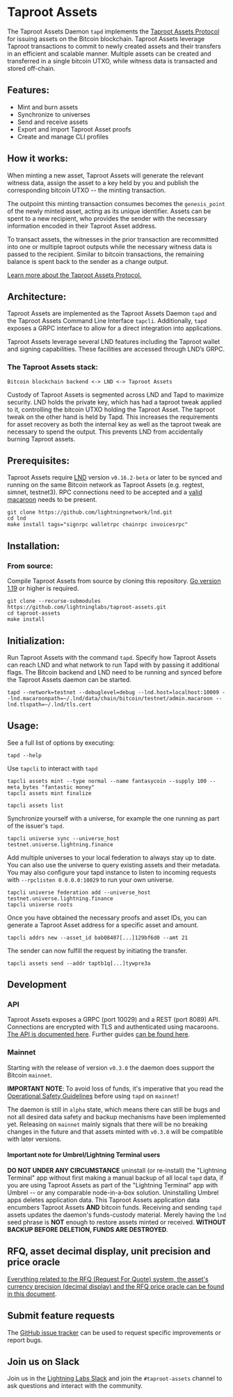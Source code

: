 # Taproot Assets

The Taproot Assets Daemon `tapd` implements the [Taproot Assets Protocol](https://github.com/Roasbeef/bips/blob/bip-tap/bip-tap.mediawiki) for issuing assets on the Bitcoin blockchain. Taproot Assets leverage Taproot transactions to commit to newly created assets and their transfers in an efficient and scalable manner. Multiple assets can be created and transferred in a single bitcoin UTXO, while witness data is transacted and stored off-chain.

## Features:

- Mint and burn assets
- Synchronize to universes
- Send and receive assets
- Export and import Taproot Asset proofs
- Create and manage CLI profiles

## How it works:

When minting a new asset, Taproot Assets will generate the relevant witness data, assign the asset to a key held by you and publish the corresponding bitcoin UTXO -- the minting transaction. 

The outpoint this minting transaction consumes becomes the `genesis_point` of the newly minted asset, acting as its unique identifier. Assets can be spent to a new recipient, who provides the sender with the necessary information encoded in their Taproot Asset address.

To transact assets, the witnesses in the prior transaction are recommitted into one or multiple taproot outputs while the necessary witness data is passed to the recipient. Similar to bitcoin transactions, the remaining balance is spent back to the sender as a change output.

[Learn more about the Taproot Assets Protocol.](https://docs.lightning.engineering/the-lightning-network/taproot-assets)

## Architecture:

Taproot Assets are implemented as the Taproot Assets Daemon `tapd` and the Taproot Assets Command Line Interface `tapcli`. Additionally, `tapd` exposes a GRPC interface to allow for a direct integration into applications.

Taproot Assets leverage several LND features including the Taproot wallet and signing capabilities. These facilities are accessed through LND’s GRPC.

### The Taproot Assets stack:

`Bitcoin blockchain backend <-> LND <-> Taproot Assets`

Custody of Taproot Assets is segmented across LND and Tapd to maximize security. LND holds the private key, which has had a taproot tweak applied to it, controlling the bitcoin UTXO holding the Taproot Asset. The taproot tweak on the other hand is held by Tapd. This increases the requirements for asset recovery as both the internal key as well as the taproot tweak are necessary to spend the output. This prevents LND from accidentally burning Taproot assets.

## Prerequisites:

Taproot Assets require [LND](https://github.com/lightningnetwork/lnd/) version `v0.16.2-beta` or later to be synced and running on the same Bitcoin network as Taproot Assets (e.g. regtest, simnet, testnet3). RPC connections need to be accepted and a [valid macaroon](https://docs.lightning.engineering/lightning-network-tools/lnd/macaroons) needs to be present.

```shell
git clone https://github.com/lightningnetwork/lnd.git
cd lnd 
make install tags="signrpc walletrpc chainrpc invoicesrpc"
```

## Installation:

### From source:

Compile Taproot Assets from source by cloning this repository. [Go version 1.19](https://go.dev/dl/) or higher is required.

```shell
git clone --recurse-submodules https://github.com/lightninglabs/taproot-assets.git
cd taproot-assets
make install
```

## Initialization:

Run Taproot Assets with the command `tapd`. Specify how Taproot Assets can reach LND and what network to run Tapd with by passing it additional flags. The Bitcoin backend and LND need to be running and synced before the Taproot Assets daemon can be started.


```shell
tapd --network=testnet --debuglevel=debug --lnd.host=localhost:10009 --lnd.macaroonpath=~/.lnd/data/chain/bitcoin/testnet/admin.macaroon --lnd.tlspath=~/.lnd/tls.cert
```

## Usage:

See a full list of options by executing:

```shell
tapd --help
```

Use `tapcli` to interact with `tapd`

```shell
tapcli assets mint --type normal --name fantasycoin --supply 100 --meta_bytes "fantastic money"
tapcli assets mint finalize
```

```shell
tapcli assets list
```

Synchronize yourself with a universe, for example the one running as part of the issuer's `tapd`.

```shell
tapcli universe sync --universe_host testnet.universe.lightning.finance
```

Add multiple universes to your local federation to always stay up to date. You can also use the universe to query existing assets and their metadata. You may also configure your tapd instance to listen to incoming requests with `--rpclisten 0.0.0.0:10029` to run your own universe.

```shell
tapcli universe federation add --universe_host testnet.universe.lightning.finance
tapcli universe roots
```

Once you have obtained the necessary proofs and asset IDs, you can generate a Taproot Asset address for a specific asset and amount.

```shell
tapcli addrs new --asset_id bab08407[...]129bf6d0 --amt 21
```

The sender can now fulfill the request by initiating the transfer.

```shell
tapcli assets send --addr taptb1q[...]tywpre3a
```
## Development

### API

Taproot Assets exposes a GRPC (port 10029) and a REST (port 8089) API. Connections are encrypted with TLS and authenticated using macaroons. [The API is documented here](https://lightning.engineering/api-docs/api/taproot-assets/). Further guides [can be found here](https://docs.lightning.engineering/lightning-network-tools/taproot-assets).

### Mainnet

Starting with the release of version `v0.3.0` the daemon does support the
Bitcoin `mainnet`.

**IMPORTANT NOTE**: To avoid loss of funds, it's imperative that you read the
[Operational Safety Guidelines](docs/safety.md) before using `tapd` on
`mainnet`!

The daemon is still in `alpha` state, which means there can still be bugs and
not all desired data safety and backup mechanisms have been implemented yet.
Releasing on `mainnet` mainly signals that there will be no breaking changes in
the future and that assets minted with `v0.3.0` will be compatible with later
versions.

#### Important note for Umbrel/Lightning Terminal users

**DO NOT UNDER ANY CIRCUMSTANCE** uninstall (or re-install) the "Lightning
Terminal" app without first making a manual backup of all local `tapd` data,
if you are using Taproot Assets as part of the "Lightning Terminal" app with
Umbrel -- or any comparable node-in-a-box solution.  Uninstalling Umbrel apps
deletes application data. This Taproot Assets application data encumbers
Taproot Assets **AND** bitcoin funds. Receiving and sending `tapd` assets
updates the daemon's funds-custody material. Merely having the `lnd` seed phrase
is **NOT** enough to restore assets minted or received.
**WITHOUT BACKUP BEFORE DELETION, FUNDS ARE DESTROYED**.

## RFQ, asset decimal display, unit precision and price oracle

[Everything related to the RFQ (Request For Quote) system, the asset's currency
precision (decimal display) and the RFQ price oracle can be found in this
document](./docs/rfq-and-decimal-display.md). 

## Submit feature requests

The [GitHub issue tracker](https://github.com/lightninglabs/taproot-assets/issues) can be used to request specific improvements or report bugs.

## Join us on Slack

Join us in the [Lightning Labs Slack](https://lightning.engineering/slack.html) and join the `#taproot-assets` channel to ask questions and interact with the community.

